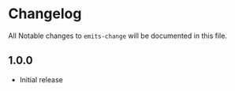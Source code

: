 # Changelog

All Notable changes to `emits-change` will be documented in this file.

## 1.0.0
- Initial release
